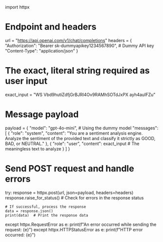import httpx

# Endpoint and headers
url = "https://api.openai.com/v1/chat/completions"
headers = {
    "Authorization": "Bearer sk-dummyapikey1234567890",  # Dummy API key
    "Content-Type": "application/json"
}

# The exact, literal string required as user input
exact_input = "WS Vbd9hutiZdfjGrBJRI4Ov9RAMhSOTdJxPX   ayh4auIFZu"

# Message payload
payload = {
    "model": "gpt-4o-mini",  # Using the dummy model
    "messages": [
        {
            "role": "system",
            "content": "You are a sentiment analysis engine. Analyze the sentiment of the provided text and classify it strictly as GOOD, BAD, or NEUTRAL."
        },
        {
            "role": "user",
            "content": exact_input  # The meaningless text to analyze
        }
    ]
}

# Send POST request and handle errors
try:
    response = httpx.post(url, json=payload, headers=headers)
    response.raise_for_status()  # Check for errors in the response status
    
    # If successful, process the response
    data = response.json()
    print(data)  # Print the response data

except httpx.RequestError as e:
    print(f"An error occurred while sending the request: {e}")
except httpx.HTTPStatusError as e:
    print(f"HTTP error occurred: {e}")

